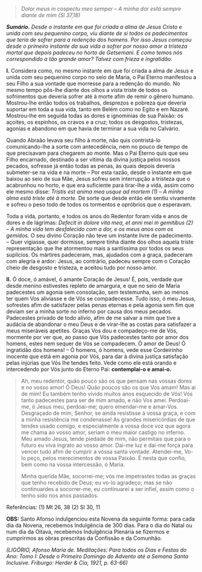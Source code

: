 > *Dolor meus in cospectu meo semper – A minha dor está sempre diante de mim (Sl 37,18)*

***Sumário.** Desde o instante em que foi criada a alma de Jesus Cristo e unida com seu pequenino corpo, viu diante de si todos os padecimentos que teria de sofrer para a redenção dos homens. Por isso Jesus começou desde o primeiro instante da sua vida a sofrer por nosso amor a tristeza mortal que depois padeceu no horto de Getsemani. E como temos nós correspondido a tão grande amor? Talvez com frieza e ingratidão.*

**I.** Considera como, no mesmo instante em que foi criada a alma de Jesus e unida com seu pequenino corpo no seio de Maria, o Pai Eterno manifestou a seu Filho a sua vontade que morresse para a redenção do mundo. No mesmo tempo pôs-lhe diante dos olhos a vista triste de todos os sofrimentos que deveria sofrer até à morte afim de remir o gênero humano. Mostrou-lhe então todos os trabalhos, desprezos e pobreza que deveria suportar em toda a sua vida, tanto em Belém como no Egito e em Nazaré. Mostrou-lhe em seguida todas as dores e ignomínias de sua Paixão: os açoites, os espinhos, os cravos e a cruz; todos os desgostos, tristezas, agonias e abandono em que havia de terminar a sua vida no Calvário.

Quando Abraão levava seu filho à morte, não quis contristá-lo comunicando-lhe a sorte com antecedência, nem no pouco de tempo de que precisavam para chegarem ao monte. Mas o Pai Eterno quis que seu Filho encarnado, destinado a ser vítima da divina justiça pelos nossos pecados, sofresse já então todas as penas, às quais depois deveria submeter-se na vida e na morte – Por esta razão, desde o instante em que baixou ao seio de sua Mãe, Jesus sofreu sem interrupção a tristeza que o acabrunhou no horto, e que era suficiente para tirar-lhe a vida, assim como ele mesmo disse: *Tristis est anima mea usque ad mortem (1) – A minha alma está triste até à morte.* De sorte que desde então ele sentiu vivamente e sofreu o peso todo de todos os tormentos e opróbrios que o esperavam.

Toda a vida, portanto, e todos os anos do Redentor foram vida e anos de dores e de lágrimas: *Defecit in dolore vita mea, et anni mei in gemitibus (2) – A minha vida tem desfalecido com a dor, e os meus anos com os gemidos.* O seu divino Coração não teve um instante livre de padecimento. – Quer vigiasse, quer dormisse, sempre tinha diante dos olhos aquela triste representação que lhe atormentou mais a santíssima por todos os seus suplícios. Os mártires padeceram, mas, ajudados com a graça, padeceram com alegria e ardor: Jesus, ao contrário, padeceu sempre com o Coração cheio de desgosto e tristeza, e aceitou tudo por nosso amor.

**II.** Ó doce, ó amável, ó amante Coração de Jesus! É, pois, verdade que desde menino estivestes repleto de amargura, e que no seio de Maria padecestes um agonia sem consolação, sem testemunha, sem ao menos ter quem Vos aliviasse e de Vós se compadecesse. Tudo isso, ó meu Jesus, sofrestes afim de satisfazer pelas penas eternas e pela agonia sem fim que deviam ser a minha sorte no inferno por causa dos meus pecados. Padecestes privado de todo alívio, afim de me salvar a mim que tive a audácia de abandonar o meu Deus e de virar-lhe as costas para satisfazer a meus miseráveis apetites. Graças Vos dou e compadeço-me de Vós, mormente por ver que, ao passo que Vós padecestes tanto por amor dos homens, estes nem sequer de Vós se compadecem. Ó amor de Deus! Ó ingratidão dos homens! – Ó homens, ó homens, vede esse Cordeirinho inocente que está em agonia por Vós, para dar à divina justiça satisfação pelas injúrias que Vós lhe tendes feito. Vede como ele está orando e intercedendo por Vós junto do Eterno Pai: **contemplai-o e amai-o.**

> Ah, meu redentor, quão pouco são os que pensam nas vossas dores e no vosso amor! Ó Deus! Quão poucos são os que Vos amam! Mas ai de mim! Eu também tenho vivido muitos anos esquecido de Vós! Vós tanto padecestes para ser de mim amado, e não Vos amei. Perdoai-me, ó Jesus meu, perdoai-me; quero emendar-me e amar-Vos. Desgraçado de mim, Senhor, se ainda resistisse à vossa graça, e com a minha resistência me condenasse! As grandes misericórdias de que tendes usado comigo, e especialmente a vossa doce voz que agora me chama ao vosso amor, seriam o meu maior castigo no inferno. Meu amado Jesus, tende piedade de mim, não permitais que para o futuro eu viva ingrato ao vosso amor. Dai-me luz e dai-me força para vencer tudo afim de cumprir a vossa santa vontade. Atendei-me, Vo-lo peço, pelos merecimentos de vossa Paixão. É nesta que confio, bem como na vossa intercessão, ó Maria.
>
> Minha querida Mãe, socorrei-me; vós me impetrastes todas as graças que tenho recebido de Deus; eu vo-lo agradeço; mas se não continuardes a socorrer-me, eu continuarei a ser infiel, assim como o tenho sido nos anos passados.

Referências: (1) Mt 26, 38 (2) Sl 30, 11

**OBS:** Santo Afonso indulgenciou esta Novena da seguinte forma: para cada dia da Novena, recebemos Indulgência de 300 dias. Para o dia do Natal ou num dia da Oitava, recebemos Indulgência Plenária se fizermos e cumprirmos as obras prescritas da Confissão e da Comunhão.

*(LIGÓRIO, Afonso Maria de. Meditações: Para todos os Dias e Festas do Ano: Tomo I: Desde o Primeiro Domingo do Advento até a Semana Santa Inclusive. Friburgo: Herder & Cia, 1921, p. 63-66)*
